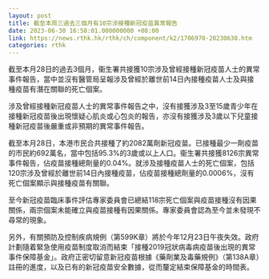 ```yaml
---
layout: post
title: 截至本周三過去三個月有10宗涉接種新冠疫苗異常報告
date: 2023-06-30 16:58:01.000000000 +08:00
link: https://news.rthk.hk/rthk/ch/component/k2/1706970-20230630.htm
categories: rthk
---
```


截至本月28日的過去3個月，衞生署共接獲10宗涉及曾經接種新冠疫苗人士的異常事件報告，當中並沒有醫管局呈報涉及曾經於離世前14日內接種疫苗人士及與接種疫苗有潛在關聯的死亡個案。

涉及曾經接種新冠疫苗人士的異常事件報告之中，沒有接獲涉及3至15歲青少年在接種新冠疫苗後出現懷疑心肌炎或心包炎的報告，亦沒有接獲涉及3歲以下兒童接種新冠疫苗後嚴重或非預期的異常事件報告。

截至本月28日，本港市民合共接種了約2082萬劑新冠疫苗。已接種最少一劑疫苗的市民約692萬名，當中包括95.3%的3歲或以上人口。衞生署共接獲8126宗異常事件報告，佔疫苗接種總劑量的0.04%。就涉及接種疫苗人士的死亡個案，包括120宗涉及曾經於離世前14日內接種疫苗，佔疫苗接種總劑量的0.0006%，沒有死亡個案顯示與接種疫苗有關聯。
 
至今新冠疫苗臨床事件評估專家委員會已總結118宗死亡個案與疫苗接種沒有因果關係，兩宗個案未能確立與疫苗接種有因果關係。專家委員會認為至今並未發現不尋常的現象。
 
 另外，有關預防及控制疾病規例（第599K章）將於今年12月23日午夜失效。政府計劃隨着緊急使用疫苗制度取消而結束「接種2019冠狀病毒病疫苗後出現的異常事件保障基金」。政府正密切留意新冠疫苗根據《藥劑業及毒藥規例》（第138A章）註冊的進度，以及已有的新冠疫苗安全數據，從而釐定結束保障基金的時間表。
